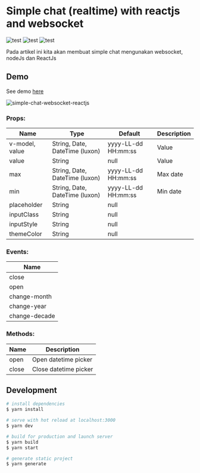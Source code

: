# Simple chat (realtime) with reactjs and websocket


![test](https://img.shields.io/npm/dt/vue-scroll-datepicker-cashbac.svg?style=flat-square)
![test](https://img.shields.io/npm/v/vue-scroll-datepicker-cashbac/latest.svg?style=flat-square)
![test](https://img.shields.io/badge/code_style-standard-brightgreen.svg?style=flat-square)

Pada artikel ini kita akan membuat simple chat mengunakan websocket, nodeJs dan ReactJs

## Demo

See demo [here](https://miichlas.online/demo/simple-chat-websocket-reactjs)

![simple-chat-websocket-reactjs](https://res.cloudinary.com/daihatsu/image/upload/v1617036520/support/ogrslxcf60whgxbhvcxr.gif)


### Props:

| Name                  | Type                            | Default             | Description                                                                                                            |
| --------------------- | ------------------------------- | ------------------- | ---------------------------------------------------------------------------------------------------------------------- |
| v-model, value        | String, Date, DateTime (luxon)  |      yyyy-LL-dd HH:mm:ss               | Value                                                                                                                  |
| value          | String                          | null | Value                         |
| max              | String, Date, DateTime (luxon)  | yyyy-LL-dd HH:mm:ss                | Max date                                                                                                               |
| min              | String, Date, DateTime (luxon)  | yyyy-LL-dd HH:mm:ss                | Min date                                                                                          
| placeholder          | String                          | null | 
| inputClass          | String                          | null | 
| inputStyle          | String                          | null | 
| themeColor          | String                          | null |

### Events:

| Name                  |
| --------------------- |
| close                 |
| open                  |
| change-month          |
| change-year           |
| change-decade         |

### Methods:

| Name                  | Description           |
| --------------------- | --------------------- |
| open                  | Open datetime picker  |
| close                 | Close datetime picker |

## Development

```bash
# install dependencies
$ yarn install

# serve with hot reload at localhost:3000
$ yarn dev

# build for production and launch server
$ yarn build
$ yarn start

# generate static project
$ yarn generate
```
